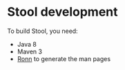 # Stool development

To build Stool, you need:
* Java 8
* Maven 3
* [Ronn](https://github.com/rtomayko/ronn) to generate the man pages
  

